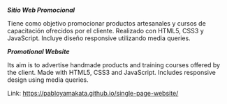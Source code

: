 ***Sitio Web Promocional***

Tiene como objetivo promocionar productos artesanales y cursos de capacitación ofrecidos por el cliente.
Realizado con HTML5, CSS3 y JavaScript. Incluye diseño responsive utilizando media queries.

***Promotional Website***

Its aim is to advertise handmade products and training courses offered by the client. Made with HTML5, CSS3 and JavaScript. Includes responsive design using media queries.

Link: https://pabloyamakata.github.io/single-page-website/
